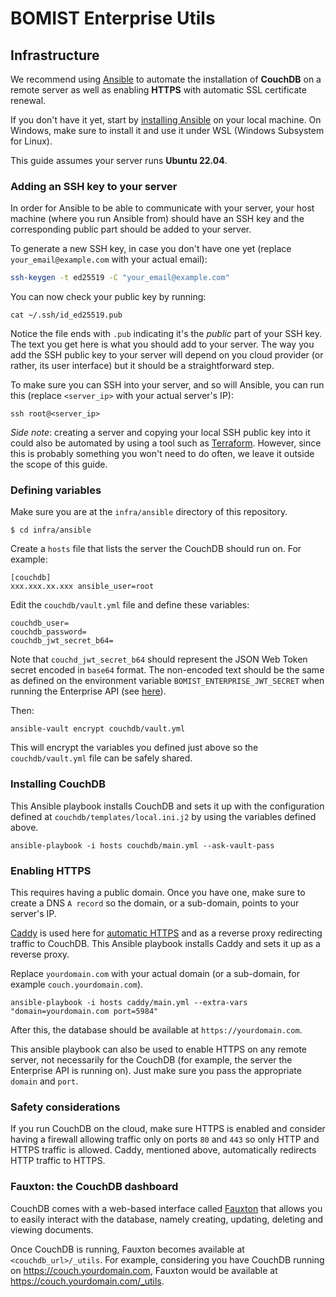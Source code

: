 # BOMIST Enterprise Utils

## Infrastructure

We recommend using [Ansible](https://docs.ansible.com/?extIdCarryOver=true&sc_cid=701f2000001OH7YAAW) to automate the installation of **CouchDB** on a remote server as well as enabling **HTTPS** with automatic SSL certificate renewal.

If you don't have it yet, start by [installing Ansible](https://docs.ansible.com/ansible/latest/installation_guide/intro_installation.html#installing-and-upgrading-ansible-with-pipx) on your local machine. On Windows, make sure to install it and use it under WSL (Windows Subsystem for Linux).

This guide assumes your server runs **Ubuntu 22.04**.

### Adding an SSH key to your server

In order for Ansible to be able to communicate with your server, your host machine (where you run Ansible from) should have an SSH key and the corresponding public part should be added to your server.

To generate a new SSH key, in case you don't have one yet (replace `your_email@example.com` with your actual email):

```bash
ssh-keygen -t ed25519 -C "your_email@example.com"
```

You can now check your public key by running:

```
cat ~/.ssh/id_ed25519.pub
```

Notice the file ends with `.pub` indicating it's the _public_ part of your SSH key. The text you get here is what you should add to your server. The way you add the SSH public key to your server will depend on you cloud provider (or rather, its user interface) but it should be a straightforward step.

To make sure you can SSH into your server, and so will Ansible, you can run this (replace `<server_ip>` with your actual server's IP):

```
ssh root@<server_ip>
```

_Side note_: creating a server and copying your local SSH public key into it could also be automated by using a tool such as [Terraform](https://www.terraform.io). However, since this is probably something you won't need to do often, we leave it outside the scope of this guide.

### Defining variables

Make sure you are at the `infra/ansible` directory of this repository.

```
$ cd infra/ansible
```

Create a `hosts` file that lists the server the CouchDB should run on. For example:

```
[couchdb]
xxx.xxx.xx.xxx ansible_user=root
```

Edit the `couchdb/vault.yml` file and define these variables:

```
couchdb_user=
couchdb_password=
couchdb_jwt_secret_b64=
```

Note that `couchd_jwt_secret_b64` should represent the JSON Web Token secret encoded in `base64` format. The non-encoded text should be the same as defined on the environment variable `BOMIST_ENTERPRISE_JWT_SECRET` when running the Enterprise API (see [here](https://enterprise.bomist.com/configuration#environment-variables)).

Then:

```
ansible-vault encrypt couchdb/vault.yml
```

This will encrypt the variables you defined just above so the `couchdb/vault.yml` file can be safely shared.

### Installing CouchDB

This Ansible playbook installs CouchDB and sets it up with the configuration defined at `couchdb/templates/local.ini.j2` by using the variables defined above.

```
ansible-playbook -i hosts couchdb/main.yml --ask-vault-pass
```

### Enabling HTTPS

This requires having a public domain. Once you have one, make sure to create a DNS `A record` so the domain, or a sub-domain, points to your server's IP.

[Caddy](https://caddyserver.com) is used here for [automatic HTTPS](https://caddyserver.com/docs/automatic-https) and as a reverse proxy redirecting traffic to CouchDB.
This Ansible playbook installs Caddy and sets it up as a reverse proxy.

Replace `yourdomain.com` with your actual domain (or a sub-domain, for example `couch.yourdomain.com`).

```
ansible-playbook -i hosts caddy/main.yml --extra-vars "domain=yourdomain.com port=5984"
```

After this, the database should be available at `https://yourdomain.com`.

This ansible playbook can also be used to enable HTTPS on any remote server, not necessarily for the CouchDB (for example, the server the Enterprise API is running on). Just make sure you pass the appropriate `domain` and `port`.

### Safety considerations

If you run CouchDB on the cloud, make sure HTTPS is enabled and consider having a firewall allowing traffic only on ports `80` and `443` so only HTTP and HTTPS traffic is allowed. Caddy, mentioned above, automatically redirects HTTP traffic to HTTPS.

### Fauxton: the CouchDB dashboard

CouchDB comes with a web-based interface called [Fauxton](https://couchdb.apache.org/fauxton-visual-guide/index.html#using-fauxton) that allows you to easily interact with the database, namely creating, updating, deleting and viewing documents.

Once CouchDB is running, Fauxton becomes available at `<couchdb_url>/_utils`. For example, considering you have CouchDB running on https://couch.yourdomain.com, Fauxton would be available at https://couch.yourdomain.com/_utils.
